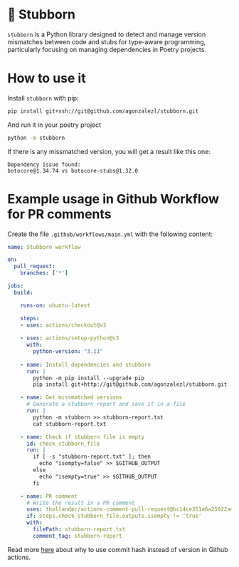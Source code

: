 # 🐐 Stubborn

`stubborn` is a Python library designed to detect and manage version mismatches between code and stubs for type-aware programming, particularly focusing on managing dependencies in Poetry projects.


# How to use it

Install `stubborn` with pip:
```bash
pip install git+ssh://git@github.com/agonzalezl/stubborn.git
```

And run it in your poetry project
```bash
python -m stubborn
```

If there is any missmatched version, you will get a result like this one:
```
Dependency issue found:
botocore@1.34.74 vs botocore-stubs@1.32.0
```


# Example usage in Github Workflow for PR comments

Create the file `.github/workflows/main.yml` with the following content:
```yml
name: Stubborn workflow

on:
  pull_request:
    branches: ['*']

jobs:
  build:

    runs-on: ubuntu-latest

    steps:
    - uses: actions/checkout@v3
    
    - uses: actions/setup-python@v3
      with:
        python-version: "3.11"
    
    - name: Install dependencies and stubborn
      run: |
        python -m pip install --upgrade pip
        pip install git+http://git@github.com/agonzalezl/stubborn.git

    - name: Get missmatched versions
      # Generate a stubborn report and save it in a file
      run: |
        python -m stubborn >> stubborn-report.txt
        cat stubborn-report.txt

    - name: Check if stubborn file is empty
      id: check_stubborn_file
      run: |
        if [ -s "stubborn-report.txt" ]; then
          echo "isempty=false" >> $GITHUB_OUTPUT
        else
          echo "isempty=true" >> $GITHUB_OUTPUT
        fi

    - name: PR comment
      # Write the result in a PR comment
      uses: thollander/actions-comment-pull-request@bc14ce351a6a25022a490f2be0570c700083a7fe
      if: steps.check_stubborn_file.outputs.isempty != 'true'
      with:
        filePath: stubborn-report.txt
        comment_tag: stubborn-report
```

Read more [here](https://julienrenaux.fr/2019/12/20/github-actions-security-risk/) about why to use commit hash instead of version in Github actions.
